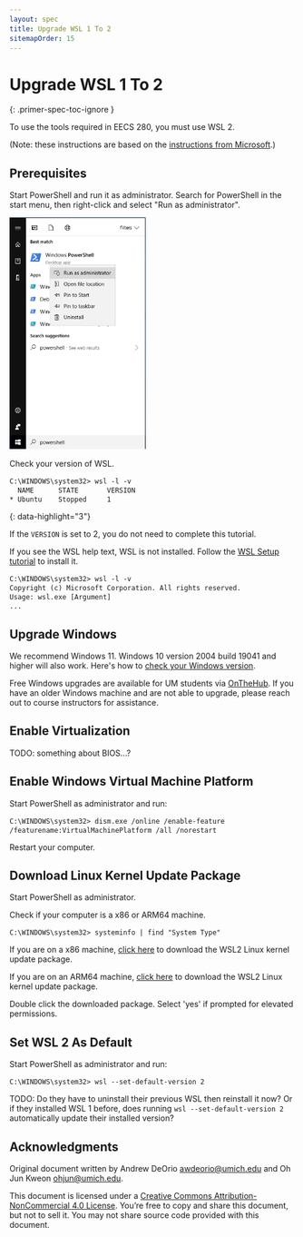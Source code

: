 ```yaml
---
layout: spec
title: Upgrade WSL 1 To 2
sitemapOrder: 15
---
```


Upgrade WSL 1 To 2
================================
{: .primer-spec-toc-ignore }

To use the tools required in EECS 280, you must use WSL 2.

(Note: these instructions are based on the [instructions from Microsoft](https://learn.microsoft.com/en-us/windows/wsl/install-manual).)

## Prerequisites
Start PowerShell and run it as administrator.  Search for PowerShell in the start menu, then right-click and select "Run as administrator".  

<img src="images/wsl010.png" width="240px" />

Check your version of WSL.
```console
C:\WINDOWS\system32> wsl -l -v
  NAME      STATE       VERSION
* Ubuntu    Stopped     1
```
{: data-highlight="3"}

If the `VERSION` is set to 2, you do not need to complete this tutorial.

If you see the WSL help text, WSL is not installed. Follow the [WSL Setup tutorial](setup_wsl.html) to install it.
```console
C:\WINDOWS\system32> wsl -l -v
Copyright (c) Microsoft Corporation. All rights reserved.
Usage: wsl.exe [Argument]
...
```

## Upgrade Windows
We recommend Windows 11.  Windows 10 version 2004 build 19041 and higher will also work.  Here's how to [check your Windows version](https://support.microsoft.com/en-us/help/4027391/windows-10-see-which-version-you-have).

Free Windows upgrades are available for UM students via [OnTheHub](https://its.umich.edu/computing/computers-software/software-services/onthehub). If you have an older Windows machine and are not able to upgrade, please reach out to course instructors for assistance.

## Enable Virtualization
TODO: something about BIOS...?

## Enable Windows Virtual Machine Platform
Start PowerShell as administrator and run:

```console
C:\WINDOWS\system32> dism.exe /online /enable-feature /featurename:VirtualMachinePlatform /all /norestart
```

Restart your computer.

## Download Linux Kernel Update Package
Start PowerShell as administrator.

Check if your computer is a x86 or ARM64 machine.

```console
C:\WINDOWS\system32> systeminfo | find "System Type"
```

If you are on a x86 machine, [click here](https://wslstorestorage.blob.core.windows.net/wslblob/wsl_update_x64.msi) to download the WSL2 Linux kernel update package.

If you are on an ARM64 machine, [click here](https://wslstorestorage.blob.core.windows.net/wslblob/wsl_update_arm64.msi) to download the WSL2 Linux kernel update package.

Double click the downloaded package. Select 'yes' if prompted for elevated permissions.

## Set WSL 2 As Default
Start PowerShell as administrator and run:

```console
C:\WINDOWS\system32> wsl --set-default-version 2
```

TODO: Do they have to uninstall their previous WSL then reinstall it now? Or if they installed WSL 1 before, does running `wsl --set-default-version 2` automatically update their installed version?

## Acknowledgments
Original document written by Andrew DeOrio awdeorio@umich.edu and Oh Jun Kweon ohjun@umich.edu.

This document is licensed under a [Creative Commons Attribution-NonCommercial 4.0 License](https://creativecommons.org/licenses/by-nc/4.0/). You’re free to copy and share this document, but not to sell it. You may not share source code provided with this document.
